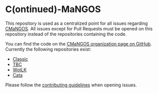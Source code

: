 # C(ontinued)-MaNGOS

This repository is used as a centralized point for all issues regarding [CMaNGOS](http://cmangos.net).
All issues except for Pull Requests must be opened on this repository instead of the repositories containing the code.

You can find the code on the [CMaNGOS organization page on GitHub](https://github.com/cmangos). Currently the following repositories exist:

* [Classic](https://github.com/cmangos/mangos-classic)
* [TBC](https://github.com/cmangos/mangos-tbc)
* [WotLK](https://github.com/cmangos/mangos-wotlk)
* [Cata](https://github.com/cmangos/mangos-cata)

Please follow the [contributing guidelines](https://github.com/cmangos/mangos-wotlk/blob/master/CONTRIBUTING.md) when opening issues.
